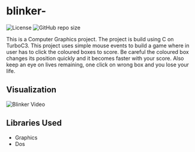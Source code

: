 # blinker-

![License](https://img.shields.io/github/license/souravkatkar/blinker-)
![GitHub repo size](https://img.shields.io/github/repo-size/souravkatkar/blinker-)

This is a Computer Graphics project. The project is build using C on TurboC3.
This project uses simple mouse events to build a game where in user has to click the coloured boxes to score. 
Be careful the coloured box changes its position quickly and it becomes faster with your score.
Also keep an eye on lives remaining, one click on wrong box and you lose your life.

## Visualization 

![Blinker Video](https://user-images.githubusercontent.com/49206555/102959636-189d1480-4506-11eb-8bfe-01fa57dfe3d5.gif)


## Libraries Used
* Graphics
* Dos
